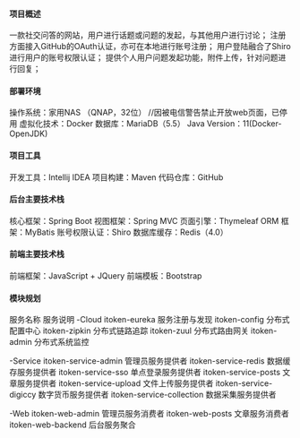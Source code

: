 #### 项目概述
一款社交问答的网站，用户进行话题或问题的发起，与其他用户进行讨论；
注册方面接入GitHub的OAuth认证，亦可在本地进行账号注册；
用户登陆融合了Shiro进行用户的账号权限认证；
提供个人用户问题发起功能，附件上传，针对问题进行回复；


#### 部署环境
操作系统：家用NAS （QNAP，32位） //因被电信警告禁止开放web页面，已停用
虚拟化技术：Docker
数据库：MariaDB（5.5）
Java Version：11(Docker-OpenJDK)

#### 项目工具
开发工具：Intellij IDEA
项目构建：Maven
代码仓库：GitHub


#### 后台主要技术栈
核心框架：Spring Boot
视图框架：Spring MVC
页面引擎：Thymeleaf
ORM 框架：MyBatis
账号权限认证：Shiro
数据库缓存：Redis（4.0）


#### 前端主要技术栈
前端框架：JavaScript + JQuery
前端模板：Bootstrap


#### 模块规划
服务名称				服务说明
-Cloud
itoken-eureka			服务注册与发现
itoken-config			分布式配置中心
itoken-zipkin			分布式链路追踪
itoken-zuul			分布式路由网关
itoken-admin			分布式系统监控

-Service
itoken-service-admin		管理员服务提供者
itoken-service-redis		数据缓存服务提供者
itoken-service-sso		单点登录服务提供者
itoken-service-posts		文章服务提供者
itoken-service-upload		文件上传服务提供者
itoken-service-digiccy		数字货币服务提供者
itoken-service-collection	数据采集服务提供者

-Web
itoken-web-admin		管理员服务消费者
itoken-web-posts		文章服务消费者
itoken-web-backend		后台服务聚合
